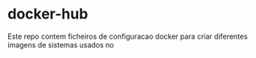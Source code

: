 # docker-hub
Este repo contem ficheiros de configuracao docker para criar diferentes imagens de sistemas usados no <a href="[url](http://www.ccsaude.org.mz/)"></a>
